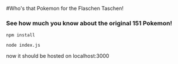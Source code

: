 #Who's that Pokemon for the Flaschen Taschen!

### See how much you know about the original 151 Pokemon!

`npm install`

`node index.js`

now it should be hosted on localhost:3000



